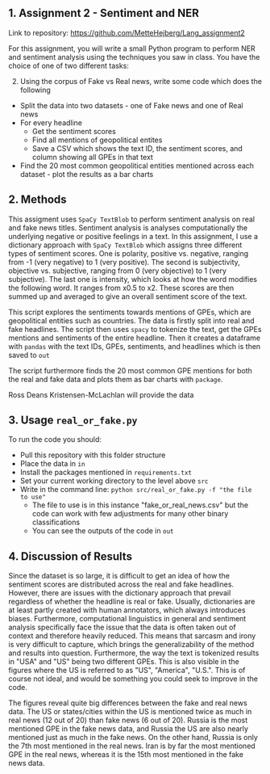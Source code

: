 ## 1. Assignment 2 - Sentiment and NER
Link to repository: https://github.com/MetteHejberg/Lang_assignment2

For this assignment, you will write a small Python program to perform NER and sentiment analysis using the techniques you saw in class. You have the choice of one of two different tasks:

2. Using the corpus of Fake vs Real news, write some code which does the following
- Split the data into two datasets - one of Fake news and one of Real news
- For every headline
   - Get the sentiment scores
   - Find all mentions of geopolitical entites
   - Save a CSV which shows the text ID, the sentiment scores, and column showing all GPEs in that text
- Find the 20 most common geopolitical entities mentioned across each dataset - plot the results as a bar charts
  
## 2. Methods
This assigment uses ```SpaCy TextBlob``` to perform sentiment analysis on real and fake news titles. Sentiment analysis is analyses computationally the underlying negative or positive feelings in a text. In this assignment, I use a dictionary approach with ```SpaCy TextBlob``` which assigns three different types of sentiment scores. One is polarity, positive vs. negative, ranging from -1 (very negative) to 1 (very positive). The second is subjectivity, objective vs. subjective, ranging from 0 (very objective) to 1 (very subjective). The last one is intensity, which looks at how the word modifies the following word. It ranges from x0.5 to x2. These scores are then summed up and averaged to give an overall sentiment score of the text.

This script explores the sentiments towards mentions of GPEs, which are geopolitical entities such as countries. The data is firstly split into real and fake headlines. The script then uses ```spacy``` to tokenize the text, get the GPEs mentions and sentiments of the entire headline. Then it creates a dataframe with ```pandas``` with the text IDs, GPEs, sentiments, and headlines which is then saved to ```out```

The script furthermore finds the 20 most common GPE mentions for both the real and fake data and plots them as bar charts with ```package```. 

Ross Deans Kristensen-McLachlan will provide the data

## 3. Usage ```real_or_fake.py```
To run the code you should:
- Pull this repository with this folder structure
- Place the data in ```in```
- Install the packages mentioned in ```requirements.txt```
- Set your current working directory to the level above ```src```
- Write in the command line: ```python src/real_or_fake.py -f "the file to use"```
   - The file to use is in this instance "fake_or_real_news.csv" but the code can work with few adjustments for many other binary classifications
   - You can see the outputs of the code in ```out```

## 4. Discussion of Results
Since the dataset is so large, it is difficult to get an idea of how the sentiment scores are distributed across the real and fake headlines. However, there are issues with the dictionary approach that prevail regardless of whether the headline is real or fake. Usually, dictionaries are at least partly created with human annotators, which always introduces biases. Furthermore, computational linguistics in general and sentiment analysis specifically face the issue that the data is often taken out of context and therefore heavily reduced. This means that sarcasm and irony is very difficult to capture, which brings the generalizability of the method and results into question. Furthermore, the way the text is tokenized results in "USA" and "US" being two different GPEs. This is also visible in the figures where the US is referred to as "US", "America", "U.S.". This is of course not ideal, and would be something you could seek to improve in the code. 

The figures reveal quite big differences between the fake and real news data. The US or states/cities within the US is mentioned twice as much in real news (12 out of 20) than fake news (6 out of 20). Russia is the most mentioned GPE in the fake news data, and Russia the US are also nearly mentioned just as much in the fake news. On the other hand, Russia is only the 7th most mentioned in the real news. Iran is by far the most mentioned GPE in the real news, whereas it is the 15th most mentioned in the fake news data. 
